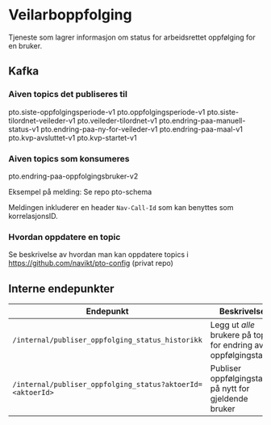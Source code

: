 # Veilarboppfolging
Tjeneste som lagrer informasjon om status for arbeidsrettet oppfølging for en bruker.

## Kafka
### Aiven topics det publiseres til
pto.siste-oppfolgingsperiode-v1
pto.oppfolgingsperiode-v1
pto.siste-tilordnet-veileder-v1
pto.veileder-tilordnet-v1
pto.endring-paa-manuell-status-v1
pto.endring-paa-ny-for-veileder-v1
pto.endring-paa-maal-v1
pto.kvp-avsluttet-v1
pto.kvp-startet-v1

### Aiven topics som konsumeres
pto.endring-paa-oppfolgingsbruker-v2

Eksempel på melding: Se repo pto-schema

Meldingen inkluderer en header `Nav-Call-Id` som kan benyttes som korrelasjonsID.

### Hvordan oppdatere en topic
Se beskrivelse av hvordan man kan oppdatere topics i https://github.com/navikt/pto-config (privat repo)

## Interne endepunkter

| Endepunkt                                               | Beskrivelse                                                        |      
| --------------------------------------------------------| -------------------------------------------------------------------|
| `/internal/publiser_oppfolging_status_historikk`           | Legg ut *alle* brukere på topic for endring av oppfølgingstatus  |
| `/internal/publiser_oppfolging_status?aktoerId=<aktoerId>` | Publiser oppfølgingstatus på nytt for gjeldende bruker           |


